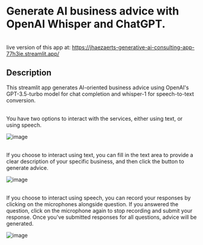 # **Generate AI business advice with OpenAI Whisper and ChatGPT.**


<br>live version of this app at: https://jhaezaerts-generative-ai-consulting-app-77h3ie.streamlit.app/


## Description

This streamlit app generates AI-oriented business advice using OpenAI's GPT-3.5-turbo model for chat completion and whisper-1 for speech-to-text conversion.

<br>You have two options to interact with the services, either using text, or using speech.

![image](https://user-images.githubusercontent.com/72695808/227738003-6e196fb3-88a2-4bb6-830b-4a6dbebd0432.png)


<br>If you choose to interact using text, you can fill in the text area to provide a clear description of your specific business, and then click the button to generate advice.

![image](https://user-images.githubusercontent.com/72695808/227738078-4b308d1e-419b-4548-b7c4-d1c54c2f4b1f.png)


<br>If you choose to interact using speech, you can record your responses by clicking on the microphones alongside question. If you answered the question, click on the microphone again to stop recording and submit your response. Once you've submitted responses for all questions, advice will be generated.

![image](https://user-images.githubusercontent.com/72695808/227730848-3b728523-8353-4c50-969c-ed4325f7103f.png)


